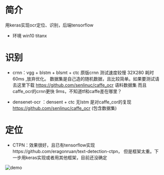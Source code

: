 # 简介

用keras实现ocr定位、识别，后端tensorflow

* 环境 win10 titanx
# 识别
* crnn：vgg + blstm + blsmt + ctc 原版crnn
测试速度较慢 32X280 耗时 60ms ,放弃优化。
数据集是自己造的随机数据，且比较简单。如果要测试请去这里下载 https://github.com/senlinuc/caffe_ocr 语料数据集
而且caffe_ocr的crnn更快 9ms，不知道tf和caffe差在哪里？

* densenet-ocr ：densent + ctc 无lstm
是对caffe_cor的复现 https://github.com/senlinuc/caffe_ocr (包含数据集)


# 定位
* CTPN：效果很好，且已有tensorflow实现https://github.com/eragonruan/text-detection-ctpn，
但是框架太重。下一步用keras实现或者用其他框架，目前还没确定




![demo](https://github.com/xiaomaxiao/keras_ocr/blob/master/demo/demo1.jpg)

